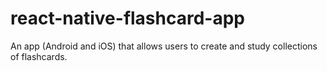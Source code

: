 # react-native-flashcard-app
An app (Android and iOS) that allows users to create and study collections of flashcards.
